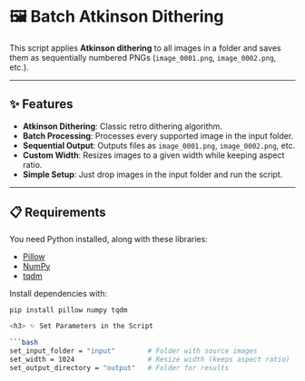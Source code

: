 # 🖼️ Batch Atkinson Dithering

This script applies **Atkinson dithering** to all images in a folder and saves them as sequentially numbered PNGs (`image_0001.png`, `image_0002.png`, etc.).

---

## ✨ Features

- **Atkinson Dithering**: Classic retro dithering algorithm.  
- **Batch Processing**: Processes every supported image in the input folder.  
- **Sequential Output**: Outputs files as `image_0001.png`, `image_0002.png`, etc.  
- **Custom Width**: Resizes images to a given width while keeping aspect ratio.  
- **Simple Setup**: Just drop images in the input folder and run the script.  

---

## 📋 Requirements

You need Python installed, along with these libraries:

- [Pillow](https://pypi.org/project/pillow/)  
- [NumPy](https://pypi.org/project/numpy/)  
- [tqdm](https://pypi.org/project/tqdm/)  

Install dependencies with:

```bash
pip install pillow numpy tqdm

<h3> ✨ Set Parameters in the Script

```bash
set_input_folder = "input"        # Folder with source images
set_width = 1024                  # Resize width (keeps aspect ratio)
set_output_directory = "output"   # Folder for results